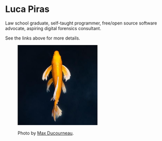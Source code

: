 # Luca Piras

Law school graduate, self-taught programmer, free/open source software advocate, aspiring digital forensics consultant.</p>

See the links above for more details.

<div class="center-text">
<figure id="avatar">
<img width="256px" src="/static/avatar.jpg">
<figcaption><p>Photo by <a href="https://unsplash.com/photos/yellow-and-white-fish-in-water-h_4fe8fmb1E">Max Ducourneau</a>.</p></figcaption>
</figure>
</div>

<!--
<div class="vertical-links">
<div class="link">
<a href="/digital-forensics">Digital forensics</a></div>
<div class="link"><a href="/notes">Notes on various subjects</a></div>
<div class="link"><a href="/">Notes on GNU/Linux</a></div>


<div class="link"><a href="/notes-on-gnu-linux">Notes on GNU/Linux</a></div>
<div class="link"><a href="/notes-on-programming">Notes on programming</a></div>
-->
